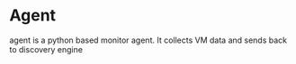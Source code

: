# Agent
agent is a python based monitor agent. It collects VM data and sends back to discovery engine
